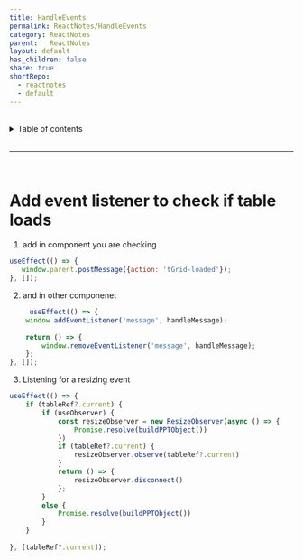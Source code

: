 ```yaml
---
title: HandleEvents  
permalink: ReactNotes/HandleEvents  
category: ReactNotes  
parent:   ReactNotes  
layout: default  
has_children: false  
share: true  
shortRepo:  
  - reactnotes  
  - default            
---
```


<br/>            

<details markdown="block">                  
<summary>                  
Table of contents                  
</summary>                  
{: .text-delta }                  
1. TOC                  
{:toc}                  
</details>                  

<br/>                  

***                  

<br/>  

# Add event listener to check if table loads

1. add in component you are checking

 ```javascript  
useEffect(() => {  
    window.parent.postMessage({action: 'tGrid-loaded'});  
}, []);  
```  

2. and in other componenet

```javascript  
     useEffect(() => {  
    window.addEventListener('message', handleMessage);  
  
    return () => {  
        window.removeEventListener('message', handleMessage);  
    };  
}, []);  
```  

3. Listening for a resizing event

```javascript  
useEffect(() => {  
    if (tableRef?.current) {  
        if (useObserver) {  
            const resizeObserver = new ResizeObserver(async () => {  
                Promise.resolve(buildPPTObject())  
            })  
            if (tableRef?.current) {  
                resizeObserver.observe(tableRef?.current)  
            }  
            return () => {  
                resizeObserver.disconnect()  
            };  
        }  
        else {  
            Promise.resolve(buildPPTObject())  
        }  
    }  
  
}, [tableRef?.current]);  
```